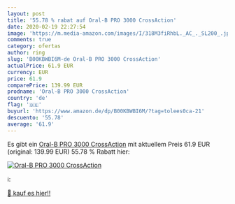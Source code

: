 ```yaml
---
layout: post
title: '55.78 % rabat auf Oral-B PRO 3000 CrossAction'
date: 2020-02-19 22:27:54
image: 'https://m.media-amazon.com/images/I/318M3fiRhbL._AC_._SL200_.jpg'
comments: true
category: ofertas
author: ring
slug: 'B00KBWBI6M-de Oral-B PRO 3000 CrossAction'
actualPrice: 61.9 EUR
currency: EUR
price: 61.9
comparePrice: 139.99 EUR
prodname: 'Oral-B PRO 3000 CrossAction'
country: 'de'
flag: '🇩🇪'
buyurl: 'https://www.amazon.de/dp/B00KBWBI6M/?tag=tolees0ca-21'
descuento: '55.78'
average: '61.9'
---
```


Es gibt ein [Oral-B PRO 3000 CrossAction](https://www.amazon.de/dp/B00KBWBI6M/?tag=tolees0ca-21) mit aktuellem Preis 61.9 EUR (original: 139.99 EUR) 55.78 % Rabatt hier:

[![Oral-B PRO 3000 CrossAction](https://m.media-amazon.com/images/I/318M3fiRhbL._AC_._SL200_.jpg)](https://www.amazon.de/dp/B00KBWBI6M/?tag=tolees0ca-21)

ℹ️:


[🛒 kauf es hier!!](https://www.amazon.de/dp/B00KBWBI6M/?tag=tolees0ca-21)
